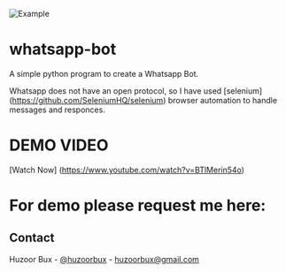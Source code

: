 ![Example](https://i.ytimg.com/vi/BTlMerin54o/hqdefault.jpg)


# whatsapp-bot
A simple python program to create a Whatsapp Bot.


Whatsapp does not have an open protocol, so I have used [selenium] (https://github.com/SeleniumHQ/selenium) browser automation to handle messages and responces.

# DEMO VIDEO
[Watch Now] (https://www.youtube.com/watch?v=BTlMerin54o)

# For demo please request me here:
<!-- CONTACT -->
## Contact

Huzoor Bux - [@huzoorbux](https://twitter.com/huzoorbux) - huzoorbux@gmail.com
